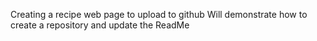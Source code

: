 Creating a recipe web page to upload to github
Will demonstrate how to create a repository and update the ReadMe

